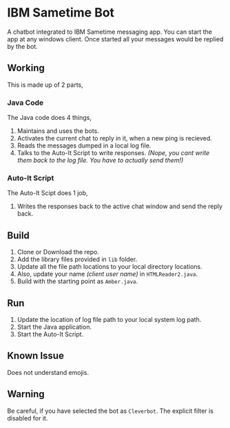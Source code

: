 # IBM Sametime Bot

A chatbot integrated to IBM Sametime messaging app. You can start the app at any windows client. Once started all your messages would be replied by the bot.

## Working

This is made up of 2 parts,

### Java Code

The Java code does 4 things,

1. Maintains and uses the bots.
2. Activates the current chat to reply in it, when a new ping is recieved.
3. Reads the messages dumped in a local log file.
4. Talks to the Auto-It Script to write responses. _(Nope, you cant write them back to the log file. You have to actually send them!)_

### Auto-It Script

The Auto-It Scipt does 1 job,

1. Writes the responses back to the active chat window and send the reply back.

## Build

1. Clone or Download the repo.
2. Add the library files provided in `lib` folder.
3. Update all the file path locations to your local directory locations.
4. Also, update your name _(client user name)_ in `HTMLReader2.java`.
4. Build with the starting point as `Amber.java`.

## Run

1. Update the location of log file path to your local system log path.
2. Start the Java application.
3. Start the Auto-It Script.

## Known Issue

Does not understand emojis.

## Warning

Be careful, if you have selected the bot as `Cleverbot`. The explicit filter is disabled for it. 
